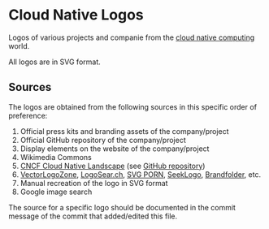 # Cloud Native Logos

Logos of various projects and companie from the [cloud native computing](https://github.com/weibeld/cloud-native-logos) world.

All logos are in SVG format.

## Sources

The logos are obtained from the following sources in this specific order of preference:

1. Official press kits and branding assets of the company/project
1. Official GitHub repository of the company/project
1. Display elements on the website of the company/project
1. Wikimedia Commons
1. [CNCF Cloud Native Landscape](https://landscape.cncf.io/) (see [GitHub repository](https://github.com/cncf/landscape/tree/master/hosted_logos))
1. [VectorLogoZone](https://www.vectorlogo.zone/), [LogoSear.ch](https://logosear.ch/search.html), [SVG PORN](https://svgporn.com/), [SeekLogo](https://seeklogo.com/), [Brandfolder](https://brandfolder.com/), etc.
1. Manual recreation of the logo in SVG format
1. Google image search

The source for a specific logo should be documented in the commit message of the commit that added/edited this file.
